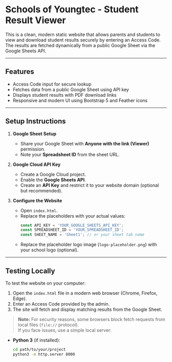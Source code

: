 # Schools of Youngtec - Student Result Viewer

This is a clean, modern static website that allows parents and students to view and download student results securely by entering an Access Code. The results are fetched dynamically from a public Google Sheet via the Google Sheets API.

---

## Features

- Access Code input for secure lookup
- Fetches data from a public Google Sheet using API key
- Displays student results with PDF download links
- Responsive and modern UI using Bootstrap 5 and Feather icons

---

## Setup Instructions

1. **Google Sheet Setup**

   - Share your Google Sheet with **Anyone with the link (Viewer)** permission.
   - Note your **Spreadsheet ID** from the sheet URL.
   
2. **Google Cloud API Key**

   - Create a Google Cloud project.
   - Enable the **Google Sheets API**.
   - Create an **API Key** and restrict it to your website domain (optional but recommended).

3. **Configure the Website**

   - Open `index.html`.
   - Replace the placeholders with your actual values:
     ```js
     const API_KEY = 'YOUR_GOOGLE_SHEETS_API_KEY';
     const SPREADSHEET_ID = 'YOUR_SPREADSHEET_ID';
     const SHEET_NAME = 'Sheet1'; // or your sheet tab name
     ```
   - Replace the placeholder logo image (`logo-placeholder.png`) with your school logo (optional).

---

## Testing Locally

To test the website on your computer:

1. Open the `index.html` file in a modern web browser (Chrome, Firefox, Edge).
2. Enter an Access Code provided by the admin.
3. The site will fetch and display matching results from the Google Sheet.

> **Note:** For security reasons, some browsers block fetch requests from local files (`file://` protocol).  
> If you face issues, use a simple local server:

- **Python 3** (if installed):

  ```bash
  cd path/to/your/project
  python3 -m http.server 8000
